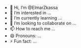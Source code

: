 - 👋 Hi, I’m @ElmarZkassa
- 👀 I’m interested in ...
- 🌱 I’m currently learning ...
- 💞️ I’m looking to collaborate on ...
- 📫 How to reach me ...
- 😄 Pronouns: ...
- ⚡ Fun fact: ...

<!---
ElmarZkassa/ElmarZkassa is a ✨ special ✨ repository because its `README.md` (this file) appears on your GitHub profile.
You can click the Preview link to take a look at your changes.
--->
